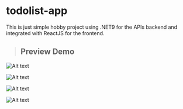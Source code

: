 # todolist-app
This is just simple hobby project using .NET9 for the APIs backend and integrated with ReactJS for the frontend.
>  ## Preview Demo
![Alt text](https://res.cloudinary.com/jonasdev/image/upload/v1744284570/mjkxejmlqzudfzu97vvv.webp)
> 
![Alt text](https://res.cloudinary.com/jonasdev/image/upload/v1744284603/cyvai3nzssfxasmcduvv.webp)
> 
![Alt text](https://res.cloudinary.com/jonasdev/image/upload/v1744284603/baarsqfttatqchdlnyda.webp)
> 
![Alt text](https://res.cloudinary.com/jonasdev/image/upload/v1744284605/hfjjvoe5h0z0bjlc1zc6.webp)
